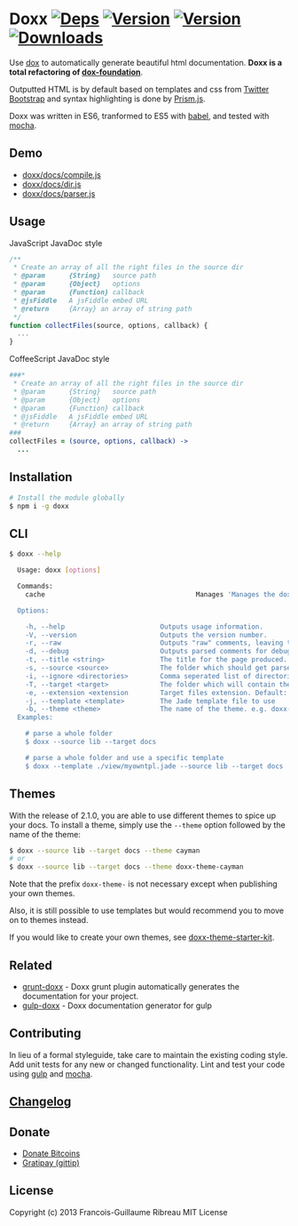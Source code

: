 # Doxx [![Deps](https://david-dm.org/FGRibreau/doxx.png)](https://david-dm.org/FGRibreau/doxx) [![Version](http://badge.fury.io/js/doxx.png)](https://david-dm.org/FGRibreau/doxx) [![Version](https://travis-ci.org/FGRibreau/doxx.svg)](https://travis-ci.org/FGRibreau/doxx) [![Downloads](http://img.shields.io/npm/dm/doxx.svg)](https://www.npmjs.com/package/doxx)

Use [dox](https://github.com/visionmedia/dox) to automatically generate beautiful html documentation. **Doxx is a total refactoring of [dox-foundation](https://github.com/punkave/dox-foundation/)**.

Outputted HTML is by default based on templates and css from [Twitter Bootstrap](twitter.github.com/bootstrap/) and syntax highlighting is done by [Prism.js](http://prismjs.com/).

Doxx was written in ES6, tranformed to ES5 with [babel](https://babeljs.io/), and tested with [mocha](https://github.com/mochajs/mocha).

## Demo
* [doxx/docs/compile.js](http://fgribreau.github.com/doxx/docs/compile.js.html)
* [doxx/docs/dir.js](http://fgribreau.github.com/doxx/docs/dir.js.html)
* [doxx/docs/parser.js](http://fgribreau.github.com/doxx/docs/parser.js.html)


## Usage

JavaScript JavaDoc style

```javascript
/**
 * Create an array of all the right files in the source dir
 * @param      {String}   source path
 * @param      {Object}   options
 * @param      {Function} callback
 * @jsFiddle   A jsFiddle embed URL
 * @return     {Array} an array of string path
 */
function collectFiles(source, options, callback) {
  ...
}

```

CoffeeScript JavaDoc style

```coffeescript
###*
 * Create an array of all the right files in the source dir
 * @param      {String}   source path
 * @param      {Object}   options
 * @param      {Function} callback
 * @jsFiddle   A jsFiddle embed URL
 * @return     {Array} an array of string path
###
collectFiles = (source, options, callback) ->
  ...

```

## Installation

```bash
# Install the module globally
$ npm i -g doxx
```

## CLI
```bash
$ doxx --help

  Usage: doxx [options]

  Commands:
    cache                                      Manages 'Manages the doxx cache. The available commands are clean and remove

  Options:

    -h, --help                        Outputs usage information.
    -V, --version                     Outputs the version number.
    -r, --raw                         Outputs "raw" comments, leaving the markdown intact.
    -d, --debug                       Outputs parsed comments for debugging.
    -t, --title <string>              The title for the page produced.
    -s, --source <source>             The folder which should get parsed.
    -i, --ignore <directories>        Comma seperated list of directories to ignore. Default: test,public,static, view, views, templates
    -T, --target <target>             The folder which will contain the results. Default: <CWD>/docs
    -e, --extension <extension        Target files extension. Default: html
    -j, --template <template>         The Jade template file to use
    -b, --theme <theme>               The name of the theme. e.g. doxx-theme-cayman or cayman 
  Examples:

    # parse a whole folder
    $ doxx --source lib --target docs

    # parse a whole folder and use a specific template
    $ doxx --template ./view/myowntpl.jade --source lib --target docs
```

## Themes

With the release of 2.1.0, you are able to use different themes to spice up your docs. To install a theme,
simply use the `--theme` option followed by the name of the theme:

```bash
$ doxx --source lib --target docs --theme cayman
# or
$ doxx --source lib --target docs --theme doxx-theme-cayman
```

Note that the prefix `doxx-theme-` is not necessary except when
publishing your own themes.

Also, it is still possible to use templates but would recommend you
to move on to themes instead.

If you would like to create your own themes, see
[doxx-theme-starter-kit](https://github.com/iwatakeshi/doxx-theme-starter-kit).


## Related

* [grunt-doxx](https://github.com/evertton/grunt-doxx) - Doxx grunt plugin automatically generates the documentation for your project.
* [gulp-doxx](https://github.com/filipovskii/gulp-doxx) - Doxx documentation generator for gulp

## Contributing
In lieu of a formal styleguide, take care to maintain the existing coding style. Add unit tests for any new or changed functionality. Lint and test your code using [gulp](https://github.com/gulpjs/gulp) and [mocha](https://github.com/mochajs/mocha).

## [Changelog](/CHANGELOG.md)

## Donate

* [Donate Bitcoins](https://coinbase.com/checkouts/fc3041b9d8116e0b98e7d243c4727a30)
* [Gratipay (gittip)](https://gratipay.com/FGRibreau/)

## License
Copyright (c) 2013 Francois-Guillaume Ribreau
MIT License
